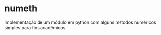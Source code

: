 # numeth
Implementação de um módulo em python com alguns métodos numéricos simples para fins acadêmicos.

